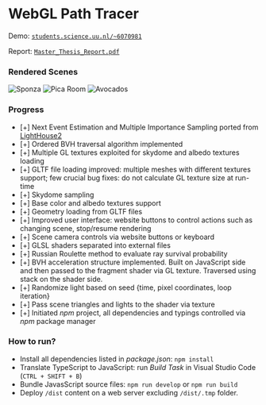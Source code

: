 # WebGL Path Tracer

Demo: [`students.science.uu.nl/~6070981`](http://www.students.science.uu.nl/~6070981)

Report: [`Master_Thesis_Report.pdf`](https://github.com/driule/webgl-path-tracer/blob/master/Master_Thesis_Report.pdf)

### Rendered Scenes

![Sponza](http://www.students.science.uu.nl/~6070981/assets/images/scenes/gl-sponza.png)
![Pica Room](http://www.students.science.uu.nl/~6070981/assets/images/scenes/gl-pica-room.png)
![Avocados](http://www.students.science.uu.nl/~6070981/assets/images/scenes/gl-avocados.png)

### Progress
- [+] Next Event Estimation and Multiple Importance Sampling ported from [LightHouse2](https://github.com/jbikker/lighthouse2)
- [+] Ordered BVH traversal algorithm implemented
- [+] Multiple GL textures exploited for skydome and albedo textures loading
- [+] GLTF file loading improved: multiple meshes with different textures support; few crucial bug fixes: do not calculate GL texture size at run-time
- [+] Skydome sampling
- [+] Base color and albedo textures support
- [+] Geometry loading from GLTF files
- [+] Improved user interface: website buttons to control actions such as changing scene, stop/resume rendering
- [+] Scene camera controls via website buttons or keyboard
- [+] GLSL shaders separated into external files
- [+] Russian Roulette method to evaluate ray survival probability
- [+] BVH acceleration structure implemented. Built on JavaScript side and then passed to the fragment shader via GL texture. Traversed using stack on the shader side.
- [+] Randomize light based on seed {time, pixel coordinates, loop iteration}
- [+] Pass scene triangles and lights to the shader via texture
- [+] Initiated *npm* project, all dependencies and typings controlled via *npm* package manager

### How to run?
- Install all dependencies listed in *package.json*: `npm install`
- Translate TypeScript to JavaScript: run *Build Task* in Visual Studio Code (`CTRL + SHIFT + B`)
- Bundle JavasScript source files: `npm run develop` or `npm run build`
- Deploy `/dist` content on a web server excluding `/dist/.tmp` folder.
